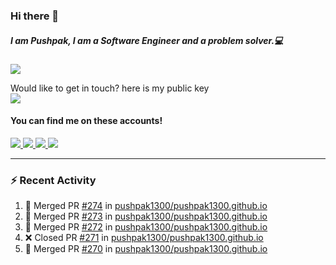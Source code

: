 ### Hi there 👋


##### I am Pushpak, I am a Software Engineer and a problem solver.💻

![](https://komarev.com/ghpvc/?username=pushpak1300)

 Would like to get in touch? here is my public key 
 <br> <a href='https://keybase.io/pushpak1300'><img src="https://img.shields.io/keybase/pgp/pushpak1300?color=pinl&label=PGP&style=for-the-badge"/></a></br>
#### You can find me on these accounts!
<p>
<a href='https://twitter.com/pushpak1300'><a href="https://pushpak1300.me/" target="_blank">
  <img src="https://img.shields.io/badge/website-%23E34F26.svg?&style=for-the-badge" />
</a> 
 
 <a href="https://twitter.com/pushpak1300" target="_blank">
  <img src="https://img.shields.io/badge/twitter-%231DA1F2.svg?&style=for-the-badge&logo=twitter&logoColor=white" />
</a> 

<a href="https://www.linkedin.com/in/pushpak-c-286b17b1/" target="_blank">
  <img src="https://img.shields.io/badge/linkedin-%230077B5.svg?&style=for-the-badge&logo=linkedin&logoColor=white" />
</a> 

<a href="https://dev.to/pushpak1300/" target="_blank">
  <img src="http://img.shields.io/badge/dev.to-gray?style=for-the-badge&logo=dev.to&?logoColor=white?logoWidth=100?label=" />
</a> 


</p>

---

### ⚡ Recent Activity

<!--START_SECTION:activity-->
1. 🎉 Merged PR [#274](https://github.com/pushpak1300/pushpak1300.github.io/pull/274) in [pushpak1300/pushpak1300.github.io](https://github.com/pushpak1300/pushpak1300.github.io)
2. 🎉 Merged PR [#273](https://github.com/pushpak1300/pushpak1300.github.io/pull/273) in [pushpak1300/pushpak1300.github.io](https://github.com/pushpak1300/pushpak1300.github.io)
3. 🎉 Merged PR [#272](https://github.com/pushpak1300/pushpak1300.github.io/pull/272) in [pushpak1300/pushpak1300.github.io](https://github.com/pushpak1300/pushpak1300.github.io)
4. ❌ Closed PR [#271](https://github.com/pushpak1300/pushpak1300.github.io/pull/271) in [pushpak1300/pushpak1300.github.io](https://github.com/pushpak1300/pushpak1300.github.io)
5. 🎉 Merged PR [#270](https://github.com/pushpak1300/pushpak1300.github.io/pull/270) in [pushpak1300/pushpak1300.github.io](https://github.com/pushpak1300/pushpak1300.github.io)
<!--END_SECTION:activity-->
